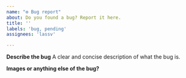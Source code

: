 ```yaml
---
name: "⚙️ Bug report"
about: Do you found a bug? Report it here.
title: ''
labels: 'bug, pending'
assignees: 'lassv'

---
```


**Describe the bug**
A clear and concise description of what the bug is.

**Images or anything else of the bug?**
